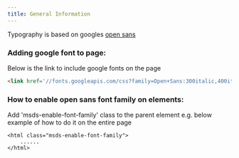 ```yaml
---
title: General Information
---
```

Typography is based on googles [open sans](https://fonts.google.com/specimen/Open+Sans)

### Adding google font to page:
Below is the link to include google fonts on the page
```html
<link href='//fonts.googleapis.com/css?family=Open+Sans:300italic,400italic,600italic,300,400,700,600' rel='stylesheet' type='text/css' />
```

### How to enable open sans font family on elements:
Add 'msds-enable-font-family' class to the parent element e.g. below example of how to do it on the entire page
```
<html class="msds-enable-font-family">
	......
</html>
```
